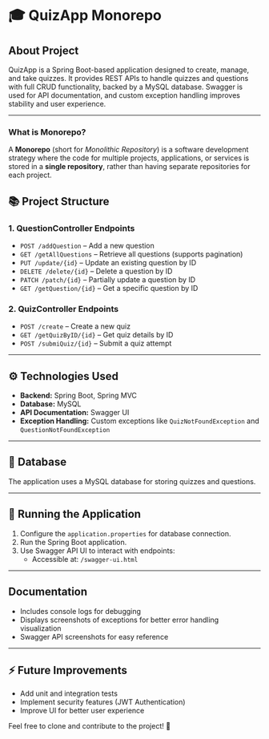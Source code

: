 # 🎓 QuizApp Monorepo

## About Project
QuizApp is a Spring Boot-based application designed to create, manage, and take quizzes. It provides REST APIs to handle quizzes and questions with full CRUD functionality, backed by a MySQL database. Swagger is used for API documentation, and custom exception handling improves stability and user experience.

---

### What is Monorepo?
A **Monorepo** (short for *Monolithic Repository*) is a software development strategy where the code for multiple projects, applications, or services is stored in a **single repository**, rather than having separate repositories for each project.

## 📚 Project Structure

### 1. **QuestionController Endpoints**
- `POST /addQuestion` – Add a new question
- `GET /getAllQuestions` – Retrieve all questions (supports pagination)
- `PUT /update/{id}` – Update an existing question by ID
- `DELETE /delete/{id}` – Delete a question by ID
- `PATCH /patch/{id}` – Partially update a question by ID
- `GET /getQuestion/{id}` – Get a specific question by ID

### 2. **QuizController Endpoints**
- `POST /create` – Create a new quiz
- `GET /getQuizByID/{id}` – Get quiz details by ID
- `POST /submiQuiz/{id}` – Submit a quiz attempt

---

## ⚙️ Technologies Used
- **Backend:** Spring Boot, Spring MVC
- **Database:** MySQL
- **API Documentation:** Swagger UI
- **Exception Handling:** Custom exceptions like `QuizNotFoundException` and `QuestionNotFoundException`

---

## 🔧 Database
The application uses a MySQL database for storing quizzes and questions.

---

## 🚀 Running the Application
1. Configure the `application.properties` for database connection.
2. Run the Spring Boot application.
3. Use Swagger API UI to interact with endpoints:
   - Accessible at: `/swagger-ui.html`

---

## Documentation
- Includes console logs for debugging
- Displays screenshots of exceptions for better error handling visualization
- Swagger API screenshots for easy reference

---

## ⚡ Future Improvements
- Add unit and integration tests
- Implement security features (JWT Authentication)
- Improve UI for better user experience

Feel free to clone and contribute to the project! 🎉

